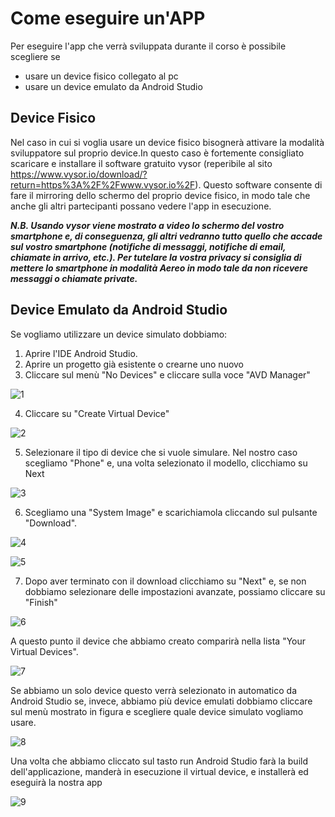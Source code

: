 # Come eseguire un'APP
Per eseguire l'app che verrà sviluppata durante il corso è possibile scegliere se
* usare un device fisico collegato al pc
* usare un device emulato da Android Studio

## Device Fisico
Nel caso in cui si voglia usare un device fisico bisognerà attivare la modalità sviluppatore sul proprio device.In questo caso è fortemente consigliato scaricare e installare il software gratuito vysor (reperibile al sito https://www.vysor.io/download/?return=https%3A%2F%2Fwww.vysor.io%2F).
Questo software consente di fare il mirroring dello schermo del proprio device fisico, in modo tale che  anche gli altri partecipanti possano vedere l'app in esecuzione.

***N.B. Usando vysor viene mostrato a video lo schermo del vostro smartphone e, di conseguenza, gli altri vedranno tutto quello che accade sul vostro smartphone (notifiche di messaggi, notifiche di email, chiamate in arrivo, etc.). Per tutelare la vostra privacy si consiglia di mettere lo smartphone in modalità Aereo in modo tale da non
ricevere messaggi o chiamate private.***

## Device Emulato da Android Studio
Se vogliamo utilizzare un device simulato dobbiamo:
1. Aprire l'IDE Android Studio.
2. Aprire un progetto già esistente o crearne uno nuovo
3. Cliccare sul menù "No Devices" e cliccare sulla voce "AVD Manager"

![1](https://user-images.githubusercontent.com/53529795/104844510-ef875e00-58d0-11eb-9432-e633fa938304.PNG)

4. Cliccare su "Create Virtual Device"

![2](https://user-images.githubusercontent.com/53529795/104844511-f2824e80-58d0-11eb-81f5-c1b7a3537701.PNG)

5. Selezionare il tipo di device che si vuole simulare. Nel nostro caso scegliamo "Phone" e, una volta selezionato il modello,
   clicchiamo su Next

![3](https://user-images.githubusercontent.com/53529795/104844513-f4e4a880-58d0-11eb-8714-3ca431f7d8d0.PNG)

6. Scegliamo una "System Image" e scarichiamola cliccando sul pulsante "Download".

![4](https://user-images.githubusercontent.com/53529795/104844514-f615d580-58d0-11eb-81c8-05cddab6343d.PNG)

![5](https://user-images.githubusercontent.com/53529795/104844516-f7470280-58d0-11eb-940f-83481b01c111.PNG)

7. Dopo aver terminato con il download clicchiamo su "Next" e, se non dobbiamo selezionare delle impostazioni avanzate, possiamo cliccare su "Finish"

![6](https://user-images.githubusercontent.com/53529795/104844517-f7df9900-58d0-11eb-9fd9-76d2f88ea550.PNG)

A questo punto il device che abbiamo creato comparirà nella lista "Your Virtual Devices".

![7](https://user-images.githubusercontent.com/53529795/104844518-f8782f80-58d0-11eb-8e2d-d7639df8202c.PNG)

Se abbiamo un solo device questo verrà selezionato in automatico da Android Studio se, invece, abbiamo più device emulati dobbiamo cliccare sul menù mostrato in figura e scegliere quale device simulato vogliamo usare.

![8](https://user-images.githubusercontent.com/53529795/104844519-f9a95c80-58d0-11eb-883a-b66d5d074804.PNG)

Una volta che abbiamo cliccato sul tasto run Android Studio farà la build dell'applicazione, manderà in esecuzione il virtual device, e installerà ed eseguirà la nostra app

![9](https://user-images.githubusercontent.com/53529795/104844508-ec8c6d80-58d0-11eb-8b3f-329fd277db31.PNG)
